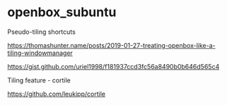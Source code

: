 # openbox_subuntu

Pseudo-tiling shortcuts

https://thomashunter.name/posts/2019-01-27-treating-openbox-like-a-tiling-windowmanager

https://gist.github.com/uriel1998/f181937ccd3fc56a8490b0b646d565c4

Tiling feature - cortile

https://github.com/leukipp/cortile
